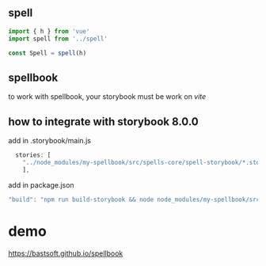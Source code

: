 ## spell

```js
import { h } from 'vue'
import spell from '../spell'

const Spell = spell(h)
```

## spellbook

to work with spellbook, your storybook must be work on _vite_

## how to integrate with storybook 8.0.0

add in .storybook/main.js

```js
  stories: [
  	"../node_modules/my-spellbook/src/spells-core/spell-storybook/*.stories.@(js|jsx|mjs|ts|tsx)"
  	],
```

add in package.json

```js
"build": "npm run build-storybook && node node_modules/my-spellbook/src/spells-core/build-postprocessing.js",
```

# demo

https://bastsoft.github.io/spellbook
